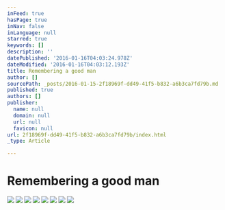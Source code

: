 ```yaml
---
inFeed: true
hasPage: true
inNav: false
inLanguage: null
starred: true
keywords: []
description: ''
datePublished: '2016-01-16T04:03:24.978Z'
dateModified: '2016-01-16T04:03:12.193Z'
title: Remembering a good man
author: []
sourcePath: _posts/2016-01-15-2f18969f-dd49-41f5-b832-a6b3ca7fd79b.md
published: true
authors: []
publisher:
  name: null
  domain: null
  url: null
  favicon: null
url: 2f18969f-dd49-41f5-b832-a6b3ca7fd79b/index.html
_type: Article

---
```

# Remembering a good man
![](https://the-grid-user-content.s3-us-west-2.amazonaws.com/827734f3-80a0-4091-b6e1-0bce50881b12.jpg)
![](https://the-grid-user-content.s3-us-west-2.amazonaws.com/87cf508d-e258-4a7d-bef0-85f466db4a19.jpg)
![](https://the-grid-user-content.s3-us-west-2.amazonaws.com/a8ac539e-8b8c-4a0a-924c-c5d0be46ac49.jpg)
![](https://the-grid-user-content.s3-us-west-2.amazonaws.com/c5a6484b-036d-4f58-836b-1b823b8cb536.jpg)
![](https://the-grid-user-content.s3-us-west-2.amazonaws.com/1451b202-03e7-443a-a4b2-5c06264a2da6.jpg)
![](https://the-grid-user-content.s3-us-west-2.amazonaws.com/2631f9dd-325e-46fe-8ab4-552db059c392.jpg)
![](https://the-grid-user-content.s3-us-west-2.amazonaws.com/83530ca8-a3a4-4364-8f2e-c1b594963647.jpg)
![](https://the-grid-user-content.s3-us-west-2.amazonaws.com/92d975c6-19f8-40c9-9035-1f604fd9e0a2.jpg)